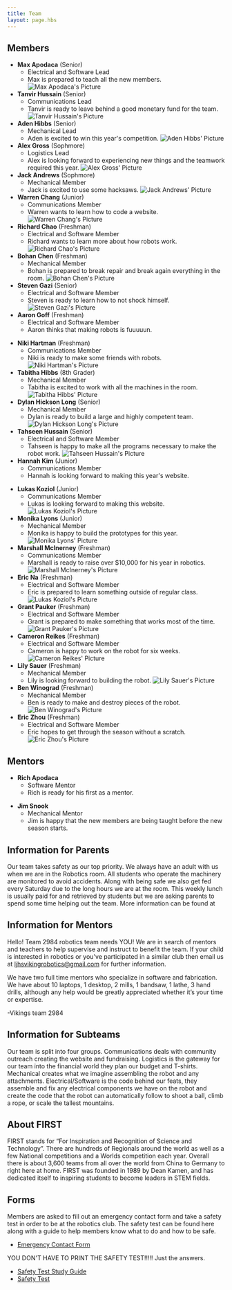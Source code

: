 ```yaml
---
title: Team
layout: page.hbs
---
```


## Members

- **Max Apodaca** (Senior)
  - Electrical and Software Lead
  - Max is prepared to teach all the new members.
![Max Apodaca's Picture](/images/interview-pictures/ip-max-apodaca.jpg)
- **Tanvir Hussain** (Senior)
  - Communications Lead
  - Tanvir is ready to leave behind a good monetary fund for the team.
![Tanvir Hussain's Picture](/images/interview-pictures/ip-tanvir-hussain.jpg)
- **Aden Hibbs** (Senior)
  - Mechanical Lead
  - Aden is excited to win this year's competition.
![Aden Hibbs' Picture](/images/interview-pictures/ip-aden-hibbs.jpg)
- **Alex Gross** (Sophmore)
  - Logistics Lead
  - Alex is looking forward to experiencing new things and the teamwork required this year.
![Alex Gross' Picture](/images/interview-pictures/ip-alex-gross.jpg)
- **Jack Andrews** (Sophmore)
  - Mechanical Member
  - Jack is excited to use some hacksaws.
![Jack Andrews' Picture](/images/interview-pictures/ip-jack-andrews.jpg)
- **Warren Chang** (Junior)
  - Communications Member
  - Warren wants to learn how to code a website.
![Warren Chang's Picture](/images/interview-pictures/ip-warren-chang.jpg)
- **Richard Chao** (Freshman)
  - Electrical and Software Member
  - Richard wants to learn more about how robots work.
![Richard Chao's Picture](/images/interview-pictures/ip-richard-chao.jpg)
- **Bohan Chen** (Freshman)
  - Mechanical Member
  - Bohan is prepared to break repair and break again everything in the room.
![Bohan Chen's Picture](/images/interview-pictures/ip-bohan-chen.jpg)
- **Steven Gazi** (Senior)
  - Electrical and Software Member
  - Steven is ready to learn how to not shock himself.
![Steven Gazi's Picture](/images/interview-pictures/ip-steven-gazi.jpg)
- **Aaron Goff** (Freshman)
  - Electrical and Software Member
  - Aaron thinks that making robots is fuuuuun.
<!--!Aaron Goff would like to not have an interview picture-->
- **Niki Hartman** (Freshman)
  - Communications Member
  - Niki is ready to make some friends with robots.
  ![Niki Hartman's Picture](/images/interview-pictures/ip-niki-hartman.jpg)
- **Tabitha Hibbs** (8th Grader)
  - Mechanical Member
  - Tabitha is excited to work with all the machines in the room.
![Tabitha Hibbs' Picture](/images/interview-pictures/ip-tabitha-hibbs.jpg)
- **Dylan Hickson Long** (Senior)
  - Mechanical Member
  - Dylan is ready to build a large and highly competent team.
![Dylan Hickson Long's Picture](/images/interview-pictures/ip-dylan-hickson-long.jpg)
- **Tahseen Hussain** (Senior)
  - Electrical and Software Member
  - Tahseen is happy to make all the programs necessary to make the robot work.
![Tahseen Hussain's Picture](/images/interview-pictures/ip-tahseen-hussain.jpg)
- **Hannah Kim** (Junior)
  - Communications Member
  - Hannah is looking forward to making this year's website.
<!--![Hannah Kim's Picture](/images/interview-pictures/ip-hannah-kim.jpg)-->
- **Lukas Koziol** (Junior)
  - Communications Member
  - Lukas is looking forward to making this website.
![Lukas Koziol's Picture](/images/interview-pictures/ip-lukas-koziol.jpg)
- **Monika Lyons** (Junior)
  - Mechanical Member
  - Monika is happy to build the prototypes for this year.
![Monika Lyons' Picture](/images/interview-pictures/ip-monika-lyons.jpg)
- **Marshall McInerney** (Freshman)
  - Communications Member
  - Marshall is ready to raise over $10,000 for his year in robotics.
![Marshall McInerney's Picture](/images/interview-pictures/ip-marshall-mcinerney.jpg)
- **Eric Na** (Freshman)
  - Electrical and Software Member
  - Eric is prepared to learn something outside of regular class.
![Lukas Koziol's Picture](/images/interview-pictures/ip-lukas-koziol.jpg)
- **Grant Pauker** (Freshman)
  - Electrical and Software Member
  - Grant is prepared to make something that works most of the time.
![Grant Pauker's Picture](/images/interview-pictures/ip-grant-pauker.jpg)
- **Cameron Reikes** (Freshman)
  - Electrical and Software Member
  - Cameron is happy to work on the robot for six weeks.
![Cameron Reikes' Picture](/images/interview-pictures/ip-cameron-reikes.jpg)
- **Lily Sauer** (Freshman)
  - Mechanical Member
  - Lily is looking forward to building the robot.
![Lily Sauer's Picture](/images/interview-pictures/ip-lily-sauer.jpg)
- **Ben Winograd** (Freshman)
  - Mechanical Member
  - Ben is ready to make and destroy pieces of the robot.
![Ben Winograd's Picture](/images/interview-pictures/ip-ben-winograd.jpg)
- **Eric Zhou** (Freshman)
  - Electrical and Software Member
  - Eric hopes to get through the season without a scratch.
![Eric Zhou's Picture](/images/interview-pictures/ip-eric-zhou.jpg)

## Mentors
- **Rich Apodaca**
  - Software Mentor
  - Rich is ready for his first as a mentor.
<!---![Rich Apodaca's Picture](/images/interview-pictures/ip-rich-apodaca.jpg)-->
- **Jim Snook**
  - Mechanical Mentor
  - Jim is happy that the new members are being taught before the new season starts.
<!--![Jim Snook's Picture](/images/interview-pictures/ip-jim-snook.jpg)--->

## Information for Parents

Our team takes safety as our top priority. We always have an adult with us when we are in the Robotics room. All students who operate the machinery are monitored to avoid accidents. Along with being safe we also get fed every Saturday due to the long hours we are at the room. This weekly lunch is usually paid for and retrieved by students but we are asking parents to spend some time helping out the team. More information can be found at

## Information for Mentors

Hello! Team 2984 robotics team needs YOU! We are in search of mentors and teachers to help supervise and instruct to benefit the team. If your child is interested in robotics or you've participated in a similar club then email us at <a mailto="ljhsvikingrobotics@gmail.com">ljhsvikingrobotics@gmail.com</a> for further information.

We have two full time mentors who specialize in software and fabrication. We have about 10 laptops, 1 desktop, 2 mills, 1 bandsaw, 1 lathe, 3 hand drills, although any help would be greatly appreciated whether it’s your time or expertise.

-Vikings team 2984

## Information for Subteams

Our team is split into four groups. Communications deals with community outreach creating the website and fundraising. Logistics is the gateway for our team into the financial world they plan our budget and T-shirts. Mechanical creates what we imagine assembling the robot and any attachments. Electrical/Software is the code behind our feats, they assemble and fix any electrical components we have on the robot and create the code that the robot can automatically follow to shoot a ball, climb a rope, or scale the tallest mountains.

## About FIRST

FIRST stands for “For Inspiration and Recognition of Science and Technology”. There are hundreds of Regionals around the world as well as a few National competitions and a Worlds competition each year. Overall there is about 3,600 teams from all over the world from China to Germany to right here at home. FIRST was founded in 1989 by Dean Kamen, and has dedicated itself to inspiring students to become leaders in STEM fields.

## Forms

Members are asked to fill out an emergency contact form and take a safety test in order to be at the robotics club. The safety test can be found here along with a guide to help members know what to do and how to be safe.

- [Emergency Contact Form](/pdfs/emergency-contact-form.pdf)

YOU DON'T HAVE TO PRINT THE SAFETY TEST!!!!! Just the answers.

- [Safety Test Study Guide](/pdfs/robotics-study-guide.pdf)
- [Safety Test](/pdfs/robotics-safety-test.pdf)
